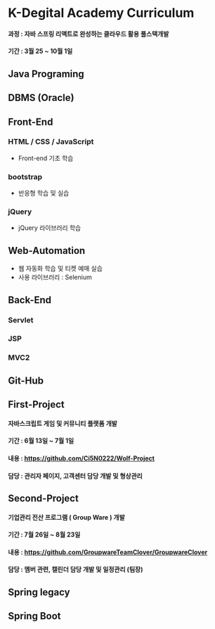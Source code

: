 # K-Degital Academy Curriculum
#### 과정 : 자바 스프링 리액트로 완성하는 클라우드 활용 풀스택개발 
#### 기간 : 3월 25 ~ 10월 1일

## Java Programing 
## DBMS (Oracle) 
## Front-End
### HTML / CSS / JavaScript
- Front-end 기초 학습
### bootstrap
- 반응형 학습 및 실습
### jQuery
- jQuery 라이브러리 학습 

## Web-Automation
- 웹 자동화 학습 및 티켓 예매 실습 
- 사용 라이브러리 : Selenium
## Back-End
### Servlet
### JSP
### MVC2

## Git-Hub

## First-Project
#### 자바스크립트 게임 및 커뮤니티 플랫폼 개발
#### 기간 : 6월 13일 ~ 7월 1일
#### 내용 : https://github.com/Ci5N0222/Wolf-Project
#### 담당 : 관리자 페이지, 고객센터 담당 개발 및 형상관리

## Second-Project
#### 기업관리 전산 프로그램 ( Group Ware ) 개발
#### 기간 : 7월 26일 ~ 8월 23일
#### 내용 : https://github.com/GroupwareTeamClover/GroupwareClover
#### 담당 : 멤버 관련, 캘린더 담당 개발 및 일정관리 (팀장) 

## Spring legacy
## Spring Boot
